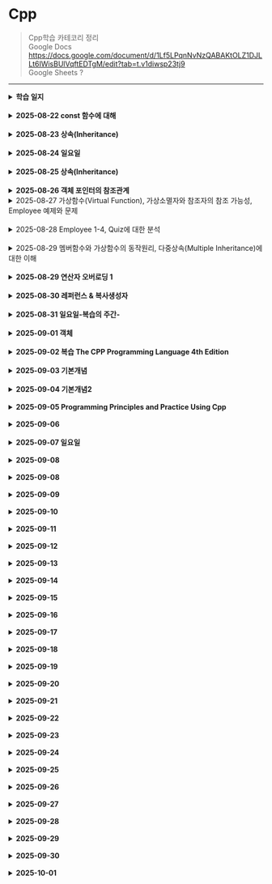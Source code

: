 # Cpp
>Cpp학습 카테코리 정리<br>
>Google Docs      https://docs.google.com/document/d/1Lf5LPqnNvNzQABAKtOLZ1DJLLt6IWisBUlVqftEDTgM/edit?tab=t.v1diwsp23tj9 <br>
>Google Sheets    ? <br>
 ------------
<details><summary><strong>학습 일지</strong></summary>

</details><br><details><summary><strong>2025-08-22 const 함수에 대해</strong></summary>

</details><br><details><summary><strong>2025-08-23 상속(Inheritance)</strong></summary>

</details><br><details><summary><strong>2025-08-24 일요일</strong></summary>

</details><br><details><summary><strong>2025-08-25 상속(Inheritance)</strong></summary>

</details><br><details><summary><strong>2025-08-26 객체 포인터의 참조관계</strong></summary>
 
</details><details><summary>2025-08-27 가상함수(Virtual Function), 가상소멸자와 참조자의 참조 가능성, Employee 예제와 문제</summary> 

>Cpp_Payroll_Demo.md를 통해 급여관리 시스템 예제 속 상속, 가상함수에 대한 개념을 정리하면서 다시 한번 공부했다. 핸들러를 통해 Base Class의 객체를 받아 이용하는 것이 익숙치 않아 여러번 실행시켜보았다. main함수에서 객체 순번만 다른 것들을 복사하는 습관이 있다보니 미쳐 수정하지 못한체 실행시켜 어디서 에러가 난 것인지 어려움을 겪기도 했다. 상속은 여러 클래스를 묶는 효과도 있어 좀 더 깊이 공부해봐야겠다. 
</details><br>

<details><summary>2025-08-28 Employee 1-4, Quiz에 대한 분석</summary> 

</details><br>

<details><summary>2025-08-29 멤버함수와 가상함수의 동작원리, 다중상속(Multiple Inheritance)에 대한 이해</summary> 
동작원리가 코드를 보면 어떤 결과가 예측은 되지만 실제로 작동원리를 보면 아리송해진다.  가상함수의 출력문에 대한 예제에서 가상함수테이블이란 것이만들어지고 만들어진 테이블에 덮어쓴 결과물이 출력된다는 것까지는 이해하지만 여러 예제를 접해보거나 실생활 예제를 접해봐야 감이 잡힐 것 같다. 
멤버함수의 동작원리를 설명하는 C예제가 아직 이해가 좀 안된다. 함수포인터에 대한 복습이 필요해보인다. 사실 함수포인터는 한 5번넘게 공부했는데도 아직까지 명확하지 않은 부분이 있다.
 다중상속이 머릿속으로는 이해가 되는데 막상 출력될때나 예제문의 코딩을 보면 헤깔리는 구석이 많았다. 모호성에 대한 짧은 예제, 가상 상속에 대한 그림설명이 좀 더 과정적인 면이 있었으면 좋았을 것 같았다. 

</details><br><details><summary><strong>2025-08-29 연산자 오버로딩 1</strong></summary> 
기본적인 참조자, 복사생성자에 대한 복습이 필요하다고 느껴졌다. 연산자 오버로딩중 후위연산의 과정, 흐름을 알아가는 과정에서 복사생성자랄지 참조자에 대한 완벽한 이해가 없으면 아리송하게 이어지고 있는 이해마저 흐트러져버리는 느낌을 받았다. 
</details><br><details><summary><strong>2025-08-30 레퍼런스 & 복사생성자 </strong></summary> 
원래 계획대로라면 연산자 오버로딩을 마무리 지으려고 했는데 래퍼런스와 복사생성자의 개념이 부실한 상태에서 진도를 나가는 것이 의미가 없을 것 같아서 한번 복습을 하기로 했다. 

</details><br><details><summary><strong>2025-08-31 일요일-복습의 주간-</strong></summary> 
</details></details><br><details><summary><strong>2025-09-01 객체</strong></summary> 
하루종일 와이파이가 터지지 않아 깃허브를 이용하는데 애를 먹었다. 객체를 이해하는데 스택, 힙에 대해 입체적 사고에 익숙해지지 않으면 계속 어려움을 겪을 것 같다. 이럴땐 계속 해보는 것이 방법이지 않을까.
</details></details><br><details><summary><strong>2025-09-02 복습 The CPP Programming Language 4th Edition</strong></summary> 
원문 번역에 복습까지 하려니 시간이 많이 소요가 되고 있는데 내용이 너무 알차고 아리송했던 부분들이 이해가 잘된다.
1366p 분량인데 이 책을 다 읽게 되면 이보다 두꺼운 책을 또 보게될까?
</details></details><br><details><summary><strong>2025-09-03 기본개념</strong></summary>
 기본 개념 정리가 너무 중요하다는게 요즘 계속 느끼고 있는 부분이다. 기본 개념들이 정리가 착착 되있으면 새로운 지식정보 흡수가 잘된다. 
</details></details><br><details><summary><strong>2025-09-04 기본개념2</strong></summary> 
 기본 개념서인 The C++ Programming Language 4th Edition Bjarne Stroustrup를 보던 중 Programming  Principles and Practice Using C++을 알게 되었는데 무려 2000p가 넘는 분량의 기본서였다. 하지만 여태 배웠던 내용에 추가된 부분의 내용도 많고 인과에 대한 전문 지식을 배울 수 있는 기회인 것 같아 우선 The C++ Programming Language 4th Edition을 덮어두고 Programming  Principles and Practice Using C++을 먼저 보기로 했다. 근데 양이 너무 많아서 조금 부담되지만 이 책을 다보고 The C++ Programming Language 4th Edition을 보면 C++를 훨씬 잘 알게되지 않을까?
</details></details><br><details><summary><strong>2025-09-05 Programming  Principles and Practice Using Cpp</strong></summary>
요즘 Programming  Principles and Practice Using Cpp책을 보고 있는데 이 책 심상치 않습니다.
cpp관련 기본서이고, 프로그래밍을 접하는 사람들에게 반드시 권유해보고 싶은 책이면서 나만보고 싶은 책이기도 합니다.
읽을거리가 풍부해서 좋고 프로그래머가 갖춰야할 철학까지 다루고 있습니다. 생각하는 방법에 대해서도 어려움을 느끼는 태도에 대해서도 알려주고 있습니다. 단지 영어라는 점이 좀 불편합니다.
 
</details></details><br><details><summary><strong>2025-09-06 </strong></summary> 
</details></details><br><details><summary><strong>2025-09-07 일요일</strong></summary> 
</details></details><br><details><summary><strong>2025-09-08 </strong></summary> 
</details></details><br><details><summary><strong>2025-09-08 </strong></summary> 
</details></details><br><details><summary><strong>2025-09-09 </strong></summary> 
</details></details><br><details><summary><strong>2025-09-10 </strong></summary> 
</details></details><br><details><summary><strong>2025-09-11 </strong></summary> 
</details></details><br><details><summary><strong>2025-09-12 </strong></summary> 
</details></details><br><details><summary><strong>2025-09-13 </strong></summary> 
</details></details><br><details><summary><strong>2025-09-14 </strong></summary> 
</details></details><br><details><summary><strong>2025-09-15 </strong></summary> 
</details></details><br><details><summary><strong>2025-09-16 </strong></summary> 
</details></details><br><details><summary><strong>2025-09-17 </strong></summary> 
</details></details><br><details><summary><strong>2025-09-18 </strong></summary> 
</details></details><br><details><summary><strong>2025-09-19 </strong></summary> 
</details></details><br><details><summary><strong>2025-09-20 </strong></summary> 
</details></details><br><details><summary><strong>2025-09-21 </strong></summary> 
</details></details><br><details><summary><strong>2025-09-22 </strong></summary> 
</details></details><br><details><summary><strong>2025-09-23 </strong></summary> 
</details></details><br><details><summary><strong>2025-09-24 </strong></summary> 
</details></details><br><details><summary><strong>2025-09-25 </strong></summary> 
</details></details><br><details><summary><strong>2025-09-26 </strong></summary> 
</details></details><br><details><summary><strong>2025-09-27 </strong></summary> 
</details></details><br><details><summary><strong>2025-09-28 </strong></summary> 
</details></details><br><details><summary><strong>2025-09-29 </strong></summary> 
</details></details><br><details><summary><strong>2025-09-30 </strong></summary> 
</details></details><br><details><summary><strong>2025-10-01 </strong></summary> 
</details>
</details>
